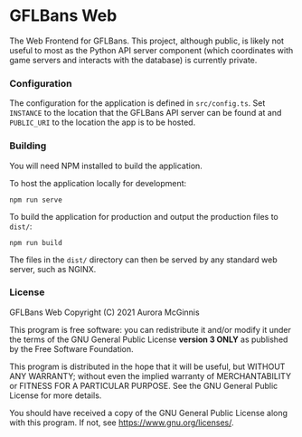 # GFLBans Web

The Web Frontend for GFLBans. This project, although public, is likely not useful to most as the Python API server component (which coordinates with game servers and interacts with the database) is currently private.

### Configuration

The configuration for the application is defined in `src/config.ts`. Set `INSTANCE` to the location that the GFLBans API server can be found at and `PUBLIC_URI` to the location the app is to be hosted.

### Building

You will need NPM installed to build the application.

To host the application locally for development:

```
npm run serve
```

To build the application for production and output the production files to `dist/`:

```
npm run build
```

The files in the `dist/` directory can then be served by any standard web server, such as NGINX.

### License

GFLBans Web
Copyright (C) 2021  Aurora McGinnis

This program is free software: you can redistribute it and/or modify it under the terms of the GNU General Public License **version 3 ONLY** as published by the Free Software Foundation.

This program is distributed in the hope that it will be useful, but WITHOUT ANY WARRANTY; without even the implied warranty of MERCHANTABILITY or FITNESS FOR A PARTICULAR PURPOSE.  See the GNU General Public License for more details.

You should have received a copy of the GNU General Public License along with this program.  If not, see <https://www.gnu.org/licenses/>.
